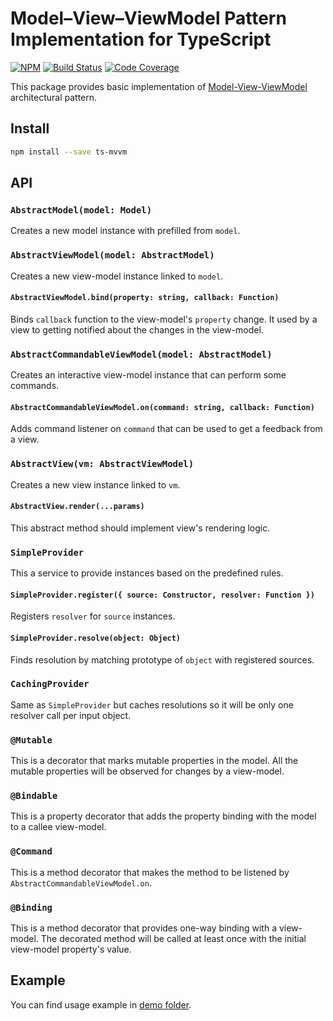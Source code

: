 # Model–View–ViewModel Pattern Implementation for TypeScript

[![NPM](https://img.shields.io/npm/v/ts-mvvm.svg)](https://www.npmjs.com/package/ts-mvvm)
[![Build Status](https://travis-ci.org/dokmic/ts-mvvm.svg?branch=master)](https://travis-ci.org/dokmic/ts-mvvm)
[![Code Coverage](https://codecov.io/gh/dokmic/ts-mvvm/badge.svg?branch=master)](https://codecov.io/gh/dokmic/ts-mvvm?branch=master)

This package provides basic implementation of [Model-View-ViewModel](https://en.wikipedia.org/wiki/Model%E2%80%93view%E2%80%93viewmodel) architectural pattern.

## Install
```bash
npm install --save ts-mvvm
```

## API

### `AbstractModel(model: Model)`
Creates a new model instance with prefilled from `model`.

### `AbstractViewModel(model: AbstractModel)`
Creates a new view-model instance linked to `model`.

#### `AbstractViewModel.bind(property: string, callback: Function)`
Binds `callback` function to the view-model's `property` change. It used by a view to getting notified about the changes in the view-model.

### `AbstractCommandableViewModel(model: AbstractModel)`
Creates an interactive view-model instance that can perform some commands.

#### `AbstractCommandableViewModel.on(command: string, callback: Function)`
Adds command listener on `command` that can be used to get a feedback from a view.

### `AbstractView(vm: AbstractViewModel)`
Creates a new view instance linked to `vm`.

#### `AbstractView.render(...params)`
This abstract method should implement view's rendering logic.

### `SimpleProvider`
This a service to provide instances based on the predefined rules.

#### `SimpleProvider.register({ source: Constructor, resolver: Function })`
Registers `resolver` for `source` instances.

#### `SimpleProvider.resolve(object: Object)`
Finds resolution by matching prototype of `object` with registered sources.

### `CachingProvider`
Same as `SimpleProvider` but caches resolutions so it will be only one resolver call per input object.

### `@Mutable`
This is a decorator that marks mutable properties in the model. All the mutable properties will be observed for changes by a view-model.

### `@Bindable`
This is a property decorator that adds the property binding with the model to a callee view-model.

### `@Command`
This is a method decorator that makes the method to be listened by `AbstractCommandableViewModel.on`.

### `@Binding`
This is a method decorator that provides one-way binding with a view-model. The decorated method will be called at least once with the initial view-model property's value.

## Example

You can find usage example in [demo folder](https://github.com/dokmic/ts-mvvm/tree/master/demo).
